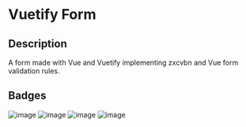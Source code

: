 # Vuetify Form

## Description
A form made with Vue and Vuetify implementing zxcvbn and Vue form validation rules.

## Badges
![image](https://img.shields.io/badge/material%20design-757575?style=for-the-badge&logo=material%20design&logoColor=white)
![image](https://img.shields.io/badge/Vue.js-35495E?style=for-the-badge&logo=vuedotjs&logoColor=4FC08D)
![image](https://img.shields.io/badge/Vuetify-1867C0?style=for-the-badge&logo=vuetify&logoColor=white)
![image](https://img.shields.io/badge/JavaScript-323330?style=for-the-badge&logo=javascript&logoColor=F7DF1E)
